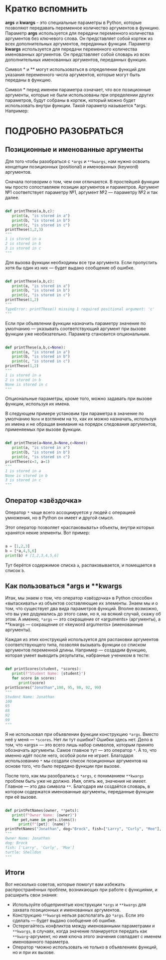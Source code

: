 

# Кратко вспомнить

**args** и **kwargs** - это специальные параметры в Python, которые позволяют передавать переменное количество аргументов в функцию. Параметр **args** используется для передачи переменного количества аргументов без ключевого слова. Он представляет собой кортеж из всех дополнительных аргументов, переданных функции. Параметр **kwargs** используется для передачи переменного количества именованных аргументов. Он представляет собой словарь из всех дополнительных именованных аргументов, переданных функции.

Cимвол * и ** могут использоваться в определении функций для указания переменного числа аргументов, которые могут быть переданы в функцию.

Символ * перед именем параметра означает, что все позиционные аргументы, которые не были использованы при определении других параметров, будут собраны в кортеж, который можно будет использовать внутри функции. Такой параметр называется *args. Например:

# ПОДРОБНО РАЗОБРАТЬСЯ
## Позиционные и именованные аргументы

  
Для того чтобы разобраться с `*args` и `**kwargs`, нам нужно освоить концепции позиционных (positional) и именованных (keyword) аргументов.  
  
Сначала поговорим о том, чем они отличаются. В простейшей функции мы просто сопоставляем позиции аргументов и параметров. Аргумент №1 соответствует параметру №1, аргумент №2 — параметру №2 и так далее.  
  

```python

def printThese(a,b,c):
   print(a, "is stored in a")
   print(b, "is stored in b")
   print(c, "is stored in c")
printThese(1,2,3)
"""
1 is stored in a
2 is stored in b
3 is stored in c
"""

```

  
Для вызова функции необходимы все три аргумента. Если пропустить хотя бы один из них — будет выдано сообщение об ошибке.  
  

```python

def printThese(a,b,c):
   print(a, "is stored in a")
   print(b, "is stored in b")
   print(c, "is stored in c")
printThese(1,2)
"""
TypeError: printThese() missing 1 required positional argument: 'c'
"""

```

  
Если при объявлении функции назначить параметру значение по умолчанию — указывать соответствующий аргумент при вызове функции уже необязательно. Параметр становится опциональным.  
  

```python

def printThese(a,b,c=None):
   print(a, "is stored in a")
   print(b, "is stored in b")
   print(c, "is stored in c")
printThese(1,2)
"""
1 is stored in a
2 is stored in b
None is stored in c
"""

```

  
Опциональные параметры, кроме того, можно задавать при вызове функции, используя их имена.  
  
В следующем примере установим три параметра в значение по умолчанию `None` и взглянем на то, как их можно назначать, используя их имена и не обращая внимания на порядок следования аргументов, применяемых при вызове функции.  
  

```python

def printThese(a=None,b=None,c=None):
   print(a, "is stored in a")
   print(b, "is stored in b")
   print(c, "is stored in c")
printThese(c=3, a=1)
"""
1 is stored in a
None is stored in b
3 is stored in c
"""

```

  

## Оператор «звёздочка»

  
Оператор `*` чаще всего ассоциируется у людей с операцией умножения, но в Python он имеет и другой смысл.  
  
Этот оператор позволяет «распаковывать» объекты, внутри которых хранятся некие элементы. Вот пример:  
  

```python

a = [1,2,3]
b = [*a,4,5,6]
print(b) # [1,2,3,4,5,6]

```

  
Тут берётся содержимое списка `a`, распаковывается, и помещается в список `b`.  
  

## Как пользоваться *args и **kwargs

  
Итак, мы знаем о том, что оператор «звёздочка» в Python способен «вытаскивать» из объектов составляющие их элементы. Знаем мы и о том, что существует два вида параметров функций. Вполне возможно, что вы уже додумались до этого сами, но я, на всякий случай, скажу об этом. А именно, `*args` — это сокращение от «arguments» (аргументы), а **kwargs — сокращение от «keyword arguments» (именованные аргументы).  
  
Каждая из этих конструкций используется для распаковки аргументов соответствующего типа, позволяя вызывать функции со списком аргументов переменной длины. Например — создадим функцию, которая умеет выводить результаты, набранные учеником в тесте:  
  

```python

def printScores(student, *scores):
   print(f"Student Name: {student}")
   for score in scores:
      print(score)
printScores("Jonathan",100, 95, 88, 92, 99)
"""
Student Name: Jonathan
100
95
88
92
99
"""

```

  
Я не использовал при объявлении функции конструкцию `*args`. Вместо неё у меня — `*scores`. Нет ли тут ошибки? Ошибки здесь нет. Дело в том, что «args» — это всего лишь набор символов, которым принято обозначать аргументы. Самое главное тут — это оператор `*`. А то, что именно идёт после него, особой роли не играет. Благодаря использованию `*` мы создали список позиционных аргументов на основе того, что было передано функции при вызове.  
  
После того, как мы разобрались с `*args`, с пониманием `**kwargs` проблем быть уже не должно. Имя, опять же, значения не имеет. Главное — это два символа `**`. Благодаря им создаётся словарь, в котором содержатся именованные аргументы, переданные функции при её вызове.  
  

```python

def printPetNames(owner, **pets):
   print(f"Owner Name: {owner}")
   for pet,name in pets.items():
      print(f"{pet}: {name}")
printPetNames("Jonathan", dog="Brock", fish=["Larry", "Curly", "Moe"], turtle="Shelldon")
"""
Owner Name: Jonathan
dog: Brock
fish: ['Larry', 'Curly', 'Moe']
turtle: Shelldon
"""

```

  

## Итоги

  
Вот несколько советов, которые помогут вам избежать распространённых проблем, возникающих при работе с функциями, и расширить свои знания:  
  

- Используйте общепринятые конструкции `*args` и `**kwargs` для захвата позиционных и именованных аргументов.
- Конструкцию `**kwarg`s нельзя располагать до `*args`. Если это сделать — будет выдано сообщение об ошибке.
- Остерегайтесь конфликтов между именованными параметрами и `**kwargs`, в случаях, когда значение планируется передать как `**kwarg`-аргумент, но имя ключа этого значения совпадает с именем именованного параметра.
- Оператор `*`можно использовать не только в объявлениях функций, но и при их вызове.